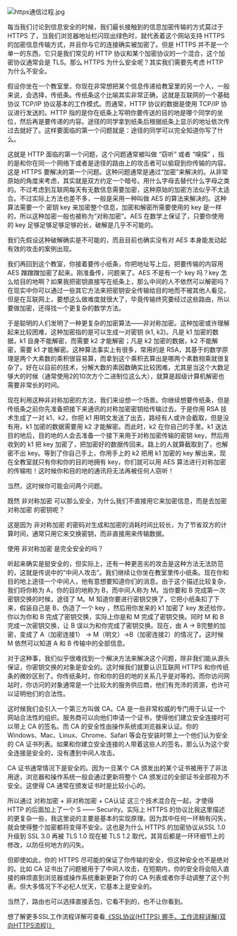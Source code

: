 ![https通信过程.jpg](http://upload-images.jianshu.io/upload_images/1464492-d98dfc68632f7e47.jpg?imageMogr2/auto-orient/strip%7CimageView2/2/w/1240)


每当我们讨论到信息安全的时候，我们最长接触到的信息加密传输的方式莫过于 HTTPS 了，当我们浏览器地址栏闪现出绿色时，就代表着这个网站支持 HTTPS 的加密信息传输方式，并且你与它的连接确实被加密了。但是 HTTPS 并不是一个单一的东西，它只是我们常见的 HTTP 协议和某个加密协议的一个混合，这个加密协议通常会是 TLS。那么 HTTPS 为什么安全呢？其实我们需要先考虑 HTTP 为什么不安全。

假设你坐在一个教室里，你现在非常想把某个信息传递给教室里的另一个人，一般来说，会选择，传纸条。传纸条这个比喻其实非常正确，这就是互联网的一个基础协议 TCP/IP 协议基本的工作模式。而通常，HTTP 协议的数据是使用 TCP/IP 协议进行发送的。HTTP 指的是你在纸条上写明你要传送的目的地是哪个同学的坐位，然后再是要传递的内容。途径的同学拿到纸条后根据纸条上显示的地址依次传过去就好了。这样要面临的第一个问题就是：途径的同学可以完全知道你写了什么。

这就是 HTTP 面临的第一个问题，这个问题通常被叫做 “窃听” 或者 “嗅探” ，指的是和你在同一个网络下或者是途径的路由上的攻击者可以偷窥到你传输的内容。这是 HTTPS 要解决的第一个问题。这种问题通常是通过“加密”来解决的。从非常原始的角度来考虑，其实就是双方约定一个暗号。用什么字母去替代什么字母之类的。不过考虑到互联网每天有无数信息需要加密，这种原始的加密方法似乎不太适合。不过实际上方法也差不多，一般是采用一种叫做 AES 的算法来解决的。这种算法需要一个 密钥 key 来加密整个信息，加密和解密所需要使用的 key 是一样的，所以这种加密一般也被称为“对称加密”。AES 在数学上保证了，只要你使用的 key 足够足够足够足够的长，破解是几乎不可能的。

我们先假设这种破解确实是不可能的，而且目前也确实没有对 AES 本身能发动起有效的攻击的案例出现。

我们再回到这个教室，你接着要传小纸条，你把地址写上后，把要传输的内容用 AES 蹭蹭蹭加密了起来。刚准备传，问题来了。AES 不是有一个 key 吗？key 怎么给目的地啊？如果我把密钥直接写在纸条上，那么中间的人不依然可以解密吗？在现实中你可以通过一些其它方法来把密钥安全传输给目的地而不被其他人看见，但是在互联网上，要想这么做难度就很大了，毕竟传输终究要经过这些路由，所以要做加密，还得找一个更复杂的数学方法。

于是聪明的人们发明了一种更复杂的加密算法——非对称加密。这种加密或许理解起来比较困难，这种加密指的是可以生成一对密钥 (k1, k2)。凡是 k1 加密的数据，k1 自身不能解密，而需要 k2 才能解密；凡是 k2 加密的数据，k2 不能解密，需要 k1 才能解密。这种算法事实上有很多，常用的是 RSA，其基于的数学原理是两个大素数的乘积很容易算，而拿到这个乘积去算出是哪两个素数相乘就很复杂了。好在以目前的技术，分解大数的素因数确实比较困难，尤其是当这个大数足够大的时候（通常使用2的10次方个二进制位这么大），就算是超级计算机解密也需要非常长的时间。

现在利用这种非对称加密的方法，我们来设想一个场景。你继续想要传纸条，但是传纸条之前你先准备把接下来通讯的对称加密密钥给传输过去。于是你用 RSA 技术生成了一对 k1、k2，你把 k1 用明文发送了出去，路经有人或许会截取，但是没有用，k1 加密的数据需要用 k2 才能解密。而此时，k2 在你自己的手里。k1 送达目的地后，目的地的人会去准备一个接下来用于对称加密传输的密钥 key，然后用收到的 k1 把 key 加密了，把加密好的数据传回来。路上的人就算截取到了，也解密不出 key。等到了你自己手上，你用手上的 k2 把用 k1 加密的 key 解出来，现在全教室就只有你和你的目的地拥有 key，你们就可以用 AES 算法进行对称加密的传输啦！这时候你和目的地的通讯将无法再被任何人窃听！

当然，这时候你可能会问两个问题。

既然 非对称加密 可以那么安全，为什么我们不直接用它来加密信息，而是去加密 对称加密 的密钥呢？

这是因为 非对称加密 的密码对生成和加密的消耗时间比较长，为了节省双方的计算时间，通常只用它来交换密钥，而非直接用来传输数据。

使用 非对称加密 是完全安全的吗？

听起来确实是挺安全的，但实际上，还有一种更恶劣的攻击是这种方法无法防范的，这就是传说中的“中间人攻击”。我们继续让你坐在教室里传小纸条。现在你和目的地上途径一个中间人，他有意想要知道你们的消息。由于这个描述比较复杂，我们将你称为 A，你的目的地称为 B，而中间人称为 M。当你要和 B 完成第一次密钥交换的时候，途径了 M。M 知道你要进行密钥交换了，它把小纸条扣了下来，假装自己是 B，伪造了一个 key ，然后用你发来的 k1 加密了 key 发还给你，你以为你和 B 完成了密钥交换，实际上你是和 M 完成了密钥交换。同时 M 和 B 完成一次密钥交换，让 B 误以为和你完成了密钥交换。现在，由 A -> B完整的加密，变成了 A（加密连接1） -> M（明文）->B（加密连接2）的情况了。这时候 M 依然可以知道 A 和 B 传输中的全部信息。

对于这种事，我们似乎很难找到一个解决方法来解决这个问题，除非我们能从源头保证，你密钥交换的对象是安全的。这时候我们就要认识互联网 HTTPS 和你传纸条的微妙区别了。你传纸条时，你和你的目的地的关系几乎是对等的。而你访问网站时，你访问的对象通常是一个比较大的服务供应商，他们有充沛的资源，也许可以证明他们的合法性。

这时候我们会引入一个第三方叫做 CA。CA 是一些非常权威的专门用于认证一个网站合法性的组织。服务商可以向他们申请一个证书，使得他们建立安全连接时可以带上 CA 的签名。而 CA 的安全性由操作系统或浏览器来认证。你的 Windows、Mac、Linux、Chrome、Safari 等会在安装时带上一个他们认为安全的 CA 证书列表。如果和你建立安全连接的人带着这些人的签名，那么认为这个安全连接是安全的，没有遭到中间人攻击。

CA 证书通常情况下是安全的。因为一旦某个 CA 颁发出的某个证书被用于了非法用途，浏览器和操作系统一般会通过更新将整个 CA 颁发过的全部证书全部视为不安全。这使得 CA 通常在颁发证书时是比较小心的。

所以通过 对称加密 + 非对称加密 + CA认证 这三个技术混合在一起，才使得 HTTP 的后面加上了一个 S —— Security。实际上 HTTPS 的协议比我这里描述的更复杂一些，我这里说的主要是基本的实现原理。因为其中任何一环稍有闪失，就会使得整个加密都将变得不安全。这也是为什么 HTTPS 的加密协议从SSL 1.0 升级到 SSL 3.0 再被 TLS 1.0 现在被 TLS 1.2 取代，其背后都是一环环细节上的修改，以防任何地方的闪失。

但即使如此，你的 HTTPS 尽可能的保证了你传输的安全，但这种安全也不是绝对的。比如 CA 证书出了问题被用于了中间人攻击，在短期内，你的安全将会陷入直接的麻烦直到浏览器或操作系统重新更新了你的 CA 列表或者你手动调整了这个列表。但大多情况下不必杞人忧天，它基本上是安全的。

当然了，路由也可以选择直接丢包，它看不到的，也不让你看到。

想了解更多SSL工作流程详解可查看[《SSL协议(HTTPS) 握手、工作流程详解(双向HTTPS流程)》](https://www.jianshu.com/p/69e9caf83692)

